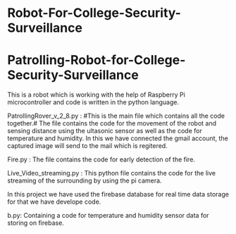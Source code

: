 # Robot-For-College-Security-Surveillance
# Patrolling-Robot-for-College-Security-Surveillance

This is a robot which is working with the help of Raspberry Pi microcontroller and code is written in the python language.

PatrollingRover_v_2_8.py : #This is the main file which contains all the code together.#
The file contains the code for the movement of the robot and sensing distance using the ultasonic sensor as well as the code for temperature and humidity. In this we have connected the gmail account, the captured image will send to the mail which is regitered.

Fire.py : The file contains the code for early detection of the fire.

Live_Video_streaming.py : This python file contains the code for the live streaming of the surrounding by using the pi camera.

In this project we have used the firebase database for real time data storage for that we have develope code.

b.py: Containing a code for temperature and humidity sensor data for storing on firebase.

 
